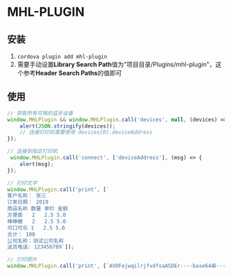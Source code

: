 # MHL-PLUGIN

## 安装

1. `cordova plugin add mhl-plugin`
2. 需要手动设置**Library Search Path**值为"项目目录/Plugins/mhl-plugin"，这个参考**Header Search Paths**的值即可

## 使用
```typescript
// 获取所有可用的蓝牙设备
window.MHLPlugin && window.MHLPlugin.call('devices', null, (devices) => {
    alert(JSON.stringify(devices));
    // 连接打印机需要使用 devices[0].deviceAddress
});

// 连接到指定打印机
 window.MHLPlugin.call('connect', ['deviceAddress'], (msg) => {
    alert(msg);
});

// 打印文字
window.MHLPlugin.call('print', [`
客户名称： 张三
订单日期： 2019
商品名称 数量 单价 金额
方便面   2   2.5 5.0
棒棒糖   2   2.5 5.0
可口可乐 1   2.5 5.0
合计： 100
公司名称：测试公司名称
送货电话: 123456789`]);

// 打印图片
window.MHLPlugin.call('print', [`AVDFejwqilrjfvdfsaASDEr----base64串----rewqr12xczvg`]);
```